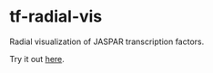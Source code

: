 # tf-radial-vis
Radial visualization of JASPAR transcription factors.

Try it out [here](https://rawcdn.githack.com/kcanderson/tf-radial-vis/master/index.html).
